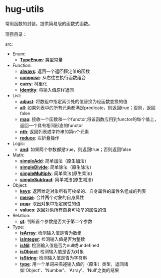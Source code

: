 # hug-utils
常用函数的封装，提供简易版的函数式函数。

项目目录：

src:
  * Enum:
    * **[TypeEnum](https://github.com/VarHug/hug-utils/blob/master/src/Enum/TypeEnum/index.js)**: 类型常量
  * Function:
    * **[always](https://github.com/VarHug/hug-utils/blob/master/src/Function/always/index.js)**: 返回一个返回恒定值的函数
    * **[compose](https://github.com/VarHug/hug-utils/blob/master/src/Function/compose/index.js)**: 从右往左执行函数组合
    * **[curry](https://github.com/VarHug/hug-utils/blob/master/src/Function/curry/index.js)**: 柯里化
    * **[identity](https://github.com/VarHug/hug-utils/blob/master/src/Function/identity/index.js)**: 将输入值原样返回
  * List:
    * **[adjust](https://github.com/VarHug/hug-utils/blob/master/src/List/adjust/index.js)**: 将数组中指定索引处的值替换为经函数变换的值
    * **[all](https://github.com/VarHug/hug-utils/blob/master/src/List/all/index.js)**: 如果列表中的所有元素都满足predicate，则返回true；否则，返回false
    * **[map](https://github.com/VarHug/hug-utils/blob/master/src/List/map/index.js)**: 接收一个函数和一个functor,将该函数应用到functor的每个值上，返回一个具有相同形态的functor
    * **[nth](https://github.com/VarHug/hug-utils/blob/master/src/List/nth/index.js)**: 返回列表或字符串的第n个元素
    * **[reduce](https://github.com/VarHug/hug-utils/blob/master/src/List/reduce/index.js)**: 左折叠操作
  * Logic:
    * **[and](https://github.com/VarHug/hug-utils/blob/master/src/Logic/and/index.js)**: 如果两个参数都是true，则返回true；否则返回false
  * Math:
    * **[simpleAdd](https://github.com/VarHug/hug-utils/blob/master/src/Math/simpleAdd/index.js)**: 简单加法（原生加法）
    * **[simpleDivide](https://github.com/VarHug/hug-utils/blob/master/src/Math/simpleDivide/index.js)**: 简单除法（原生除法）
    * **[simpleMultiply](https://github.com/VarHug/hug-utils/blob/master/src/Math/simpleMultiply/index.js)**: 简单乘法(原生乘法)
    * **[simpleSubtract](https://github.com/VarHug/hug-utils/blob/master/src/Math/simpleSubtract/index.js)**: 简单减法(原生减法)
  * Object:
    * **[keys](https://github.com/VarHug/hug-utils/blob/master/src/Object/keys/index.js)**: 返回给定对象所有可枚举的、自身属性的属性名组成的列表
    * **[merge](https://github.com/VarHug/hug-utils/blob/master/src/Object/merge/index.js)**: 合并两个对象的自身属性
    * **[prop](https://github.com/VarHug/hug-utils/blob/master/src/Object/prop/index.js)**: 取出对象中指定属性的值
    * **[values](https://github.com/VarHug/hug-utils/blob/master/src/Object/values/index.js)**: 返回对象所有自身可枚举的属性的值
  * Relation:
    * **[gt](https://github.com/VarHug/hug-utils/blob/master/src/Relation/gt/index.js)**: 判断首个参数是否大于第二个参数
  * Type:
    * **[isArray](https://github.com/VarHug/hug-utils/blob/master/src/Type/isArray/index.js)**: 检测输入值是否为数组
    * **[isInteger](https://github.com/VarHug/hug-utils/blob/master/src/Type/isInteger/index.js)**: 检测输入值是否为整数
    * **[isNil](https://github.com/VarHug/hug-utils/blob/master/src/Type/isNil/index.js)**: 检测输入值是否为null或undefined
    * **[isObject](https://github.com/VarHug/hug-utils/blob/master/src/Type/isObject/index.js)**: 检测输入值是否为对象
    * **[isString](https://github.com/VarHug/hug-utils/blob/master/src/Type/isString/index.js)**: 检测输入值是否为字符串
    * **[type](https://github.com/VarHug/hug-utils/blob/master/src/Type/type/index.js)**: 用一个单词来描述输入值的（原生）类型，返回诸如'Object'、'Number'、'Array'、'Null'之类的结果


